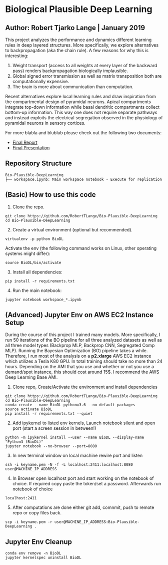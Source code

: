 # Biological Plausible Deep Learning
## Author: Robert Tjarko Lange | January 2019

This project analyzes the performance and dynamics different learning rules in deep layered structures. More specifically, we explore alternatives to backpropagation (aka the chain rule). A few reasons for why this is interesting:

1. Weight transport (access to all weights at every layer of the backward pass) renders backpropagation biologically implausible.
2. Global signed error transmission as well as matrix transposition both are computationally expensive.
3. The brain is more about communication than computation.

Recent alternatives explore local learning rules and draw inspiration from the compartmental design of pyramidal neurons. Apical compartments integrate top-down information while basal dendritic compartments collect bottom-up information. This way one does not require separate pathways and instead exploits the electrical segregation observed in the physiology of pyramidal neurons in sensory cortices.

For more blabla and blublub please check out the following two documents:
* [Final Report](report/background.pdf)
* [Final Presentation](report/presentation.pdf)

## Repository Structure
```
Bio-Plausible-DeepLearning
├── workspace.ipynb: Main workspace notebook - Execute for replication
```

## (Basic) How to use this code
1. Clone the repo.
```
git clone https://github.com/RobertTLange/Bio-Plausible-DeepLearning
cd Bio-Plausible-DeepLearning
```
2. Create a virtual environment (optional but recommended).
```
virtualenv -p python BioDL
```
Activate the env (the following command works on Linux, other operating systems might differ):
```
source BioDL/bin/activate
```
3. Install all dependencies:
```
pip install -r requirements.txt
```
4. Run the main notebook:
```
jupyter notebook workspace_*.ipynb
```

## (Advanced) Jupyter Env on AWS EC2 Instance Setup

During the course of this project I trained many models. More specifically, I run 50 iterations of the BO pipeline for all three analyzed datasets as well as all three model types (Backprop MLP, Backprop CNN, Segregated Comp MLP). Running the Bayesian Optimization (BO) pipeline takes a while. Therefore, I run most of the analysis on a **p2.xlarge** AWS EC2 instance which utilizes a Tesla K80 GPU. In total training should take no more than 24 hours. Depending on the AMI that you use and whether or not you use a demand/spot instance, this should cost around 15$. I recommend the AWS Deep Learning Base AMI.

1. Clone repo, Create/Activate the environment and install dependencies
```
git clone https://github.com/RobertTLange/Bio-Plausible-DeepLearning
cd Bio-Plausible-DeepLearning
conda create --name BioDL python=3.6 --no-default-packages
source activate BioDL
pip install -r requirements.txt --quiet
```
2. Add ipykernel to listed env kernels, Launch notebook silent and open port (start a screen session in between!)
```
python -m ipykernel install --user --name BioDL --display-name "Python3 (BioDL)"
jupyter notebook --no-browser --port=8080
```
3. In new terminal window on local machine rewire port and listen
```
ssh -i keyname.pem -N -f -L localhost:2411:localhost:8080 user@MACHINE_IP_ADDRESS
```
4. In Browser open localhost port and start working on the notebook of choice. If required copy paste the token/set a password. Afterwards run notebook of choice
```
localhost:2411
```
5. After computations are done either git add, comnmit, push to remote repo or copy files back.
```
scp -i keyname.pem -r user@MACHINE_IP_ADDRESS:Bio-Plausible-DeepLearning .
```

## Jupyter Env Cleanup

```
conda env remove -n BioDL
jupyter kernelspec uninstall BioDL
```
